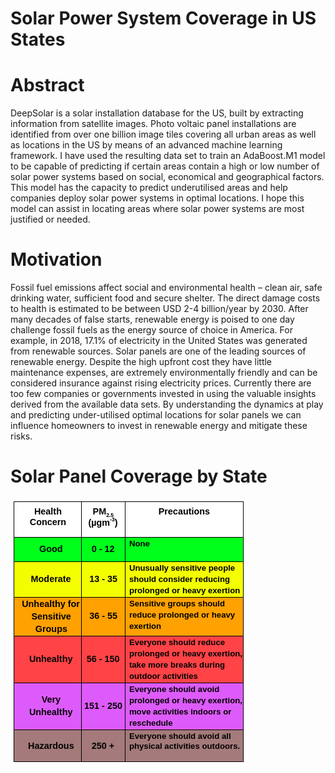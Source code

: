 # Solar Power System Coverage in US States
# Abstract
DeepSolar is a solar installation database for the US, built by extracting information from satellite images. Photo voltaic panel installations are identified from over one billion image tiles covering all urban areas as well as locations in the US by means of an advanced machine learning framework. I have used the resulting data set to train an AdaBoost.M1 model to be capable of predicting if certain areas contain a high or low number of solar power systems based on social, economical and geographical factors. This model has the capacity to predict underutilised areas and help companies deploy solar power systems in optimal locations. I hope this model can assist in locating areas where solar power systems are most justified or needed.

# Motivation
Fossil fuel emissions affect social and environmental health – clean air, safe drinking water, sufficient food and secure shelter. The direct damage costs to health is estimated to be between USD 2-4 billion/year by 2030. After many decades of false starts, renewable energy is poised to one day challenge fossil fuels as the energy source of choice in America. For example, in 2018, 17.1% of electricity in the United States was generated from renewable sources. Solar panels are one of the leading sources of renewable energy. Despite the high upfront cost they have little maintenance expenses, are extremely environmentally friendly and can be considered insurance against rising electricity prices. Currently there are too few companies or governments invested in using the valuable insights derived from the available data sets. By understanding the dynamics at play and predicting under-utilised optimal locations for solar panels we can influence homeowners to invest in renewable energy and mitigate these risks.

# Solar Panel Coverage by State
![Image of framework](https://github.com/jackapbutler/Ugandan-Air-Quality/blob/master/air.png)

